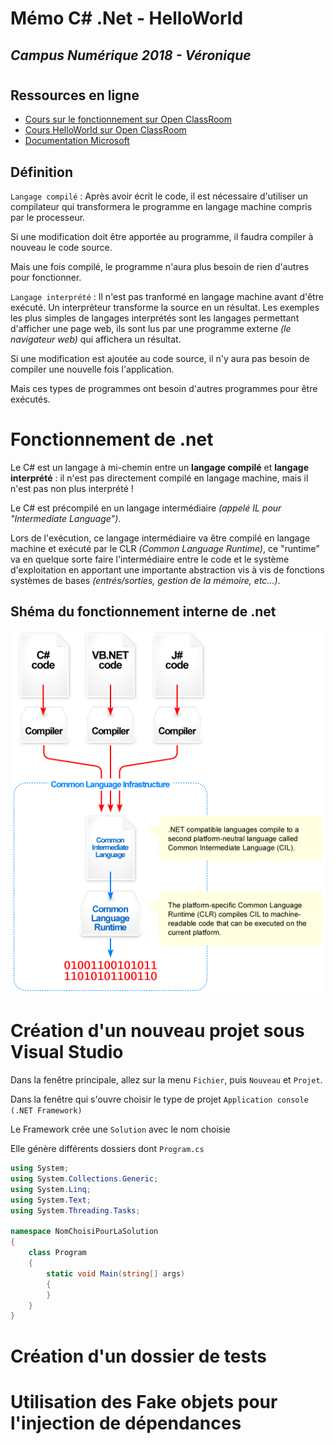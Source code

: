 # Mémo C# .Net - HelloWorld
## *Campus Numérique 2018 - Véronique*
#
## Ressources en ligne

* [Cours sur le fonctionnement sur Open ClassRoom](https://openclassrooms.com/fr/courses/392266-developpement-c-net/391031-le-fonctionnement-de-net)
* [Cours HelloWorld sur Open ClassRoom](https://openclassrooms.com/fr/courses/218202-apprenez-a-programmer-en-c-sur-net/217501-les-winforms-ou-windows-forms)
* [Documentation Microsoft](https://docs.microsoft.com/fr-fr/visualstudio/ide/quickstart-visual-basic-console)

## Définition

`Langage compilé` : Après avoir écrit le code, il est nécessaire d'utiliser un compilateur qui transformera le programme en langage machine compris par le processeur.

Si une modification doit être apportée au programme, il faudra compiler à nouveau le code source.

Mais une fois compilé, le programme n'aura plus besoin de rien d'autres pour fonctionner.

`Langage interprété` : Il n'est pas tranformé en langage machine avant d'être exécuté. Un interpréteur transforme la source en un résultat. Les exemples les plus simples de langages interprétés sont les langages permettant d'afficher une page web, ils sont lus par une programme externe *(le navigateur web)* qui affichera un résultat.

Si une modification est ajoutée au code source, il n'y aura pas besoin de compiler une nouvelle fois l'application.

Mais ces types de programmes ont besoin d'autres programmes pour être exécutés.

# Fonctionnement de .net

Le C# est un langage à mi-chemin entre un **langage compilé** et **langage interprété** : il n'est pas directement compilé en langage machine, mais il n'est pas non plus interprété !

Le C# est précompilé en un langage intermédiaire *(appelé IL pour "Intermediate Language")*.

Lors de l'exécution, ce langage intermédiaire va être compilé en langage machine et exécuté par le CLR *(Common Language Runtime)*, ce "runtime" va en quelque sorte faire l'intermédiaire entre le code et le système d'exploitation en apportant une importante abstraction vis à vis de fonctions systèmes de bases *(entrés/sorties, gestion de la mémoire, etc...)*.


## Shéma du fonctionnement interne de .net
![Fonctionnement interne de .net](images/csharp/fonctionnement-dot-net.png)

# Création d'un nouveau projet sous Visual Studio

 Dans la fenêtre principale, allez sur la menu `Fichier`, puis `Nouveau` et `Projet`. 

 Dans la fenêtre qui s'ouvre choisir le type de projet `Application console (.NET Framework)`

 Le Framework crée une `Solution` avec le nom choisie

 Elle génère différents dossiers dont `Program.cs` 
```csharp
using System;
using System.Collections.Generic;
using System.Linq;
using System.Text;
using System.Threading.Tasks;

namespace NomChoisiPourLaSolution
{
    class Program
    {
        static void Main(string[] args)
        {
        }
    }
}
```
# Création d'un dossier de tests



# Utilisation des Fake objets pour l'injection de dépendances


